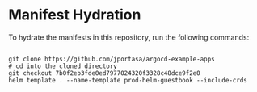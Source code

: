 
# Manifest Hydration

To hydrate the manifests in this repository, run the following commands:

```shell

git clone https://github.com/jportasa/argocd-example-apps
# cd into the cloned directory
git checkout 7b0f2eb3fde0ed7977024320f3328c48dce9f2e0
helm template . --name-template prod-helm-guestbook --include-crds
```